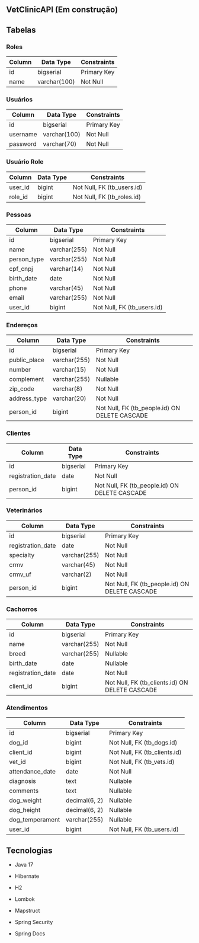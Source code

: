 ## VetClinicAPI (Em construção)

## Tabelas

### Roles

| Column   | Data Type | Constraints                    |
|----------|-----------|--------------------------------|
| id       | bigserial  | Primary Key                     |
| name     | varchar(100) | Not Null                       |

### Usuários

| Column   | Data Type  | Constraints                  |
|----------|------------|------------------------------|
| id       | bigserial  | Primary Key                   |
| username | varchar(100)| Not Null                     |
| password | varchar(70) | Not Null                     |

### Usuário Role

| Column    | Data Type | Constraints                           |
|-----------|-----------|---------------------------------------|
| user_id   | bigint    | Not Null, FK (tb_users.id)             |
| role_id   | bigint    | Not Null, FK (tb_roles.id)             |

### Pessoas

| Column       | Data Type    | Constraints                       |
|--------------|--------------|-----------------------------------|
| id           | bigserial    | Primary Key                        |
| name         | varchar(255) | Not Null                           |
| person_type  | varchar(255) | Not Null                           |
| cpf_cnpj     | varchar(14)  | Not Null                           |
| birth_date   | date         | Not Null                           |
| phone        | varchar(45)  | Not Null                           |
| email        | varchar(255) | Not Null                           |
| user_id      | bigint       | Not Null, FK (tb_users.id)         |

### Endereços

| Column        | Data Type    | Constraints                                    |
|---------------|--------------|------------------------------------------------|
| id            | bigserial    | Primary Key                                     |
| public_place  | varchar(255) | Not Null                                       |
| number        | varchar(15)  | Not Null                                       |
| complement    | varchar(255) | Nullable                                       |
| zip_code      | varchar(8)   | Not Null                                       |
| address_type  | varchar(20)  | Not Null                                       |
| person_id     | bigint       | Not Null, FK (tb_people.id) ON DELETE CASCADE  |

### Clientes

| Column             | Data Type    | Constraints                                       |
|--------------------|--------------|---------------------------------------------------|
| id                 | bigserial    | Primary Key                                       |
| registration_date  | date         | Not Null                                          |
| person_id          | bigint       | Not Null, FK (tb_people.id) ON DELETE CASCADE    |

### Veterinários

| Column             | Data Type    | Constraints                                       |
|--------------------|--------------|---------------------------------------------------|
| id                 | bigserial    | Primary Key                                       |
| registration_date  | date         | Not Null                                          |
| specialty          | varchar(255) | Not Null                                          |
| crmv               | varchar(45)  | Not Null                                          |
| crmv_uf            | varchar(2)   | Not Null                                          |
| person_id          | bigint       | Not Null, FK (tb_people.id) ON DELETE CASCADE    |

### Cachorros

| Column             | Data Type    | Constraints                                       |
|--------------------|--------------|---------------------------------------------------|
| id                 | bigserial    | Primary Key                                       |
| name               | varchar(255) | Not Null                                          |
| breed              | varchar(255) | Nullable                                          |
| birth_date         | date         | Nullable                                          |
| registration_date  | date         | Not Null                                          |
| client_id          | bigint       | Not Null, FK (tb_clients.id) ON DELETE CASCADE   |

### Atendimentos

| Column             | Data Type    | Constraints                                       |
|--------------------|--------------|---------------------------------------------------|
| id                 | bigserial    | Primary Key                                       |
| dog_id             | bigint       | Not Null, FK (tb_dogs.id)                         |
| client_id          | bigint       | Not Null, FK (tb_clients.id)                      |
| vet_id             | bigint       | Not Null, FK (tb_vets.id)                         |
| attendance_date    | date         | Not Null                                          |
| diagnosis          | text         | Nullable                                          |
| comments           | text         | Nullable                                          |
| dog_weight         | decimal(6, 2)| Nullable                                          |
| dog_height         | decimal(6, 2)| Nullable                                          |
| dog_temperament    | varchar(255) | Nullable                                          |
| user_id            | bigint       | Not Null, FK (tb_users.id)                        |


## Tecnologias

- Java 17

- Hibernate

- H2

- Lombok

- Mapstruct

- Spring Security

- Spring Docs
